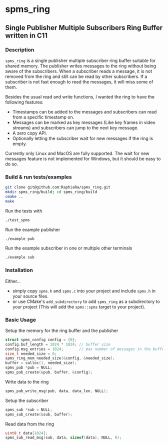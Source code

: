 # spms_ring
## Single Publisher Multiple Subscribers Ring Buffer written in C11

### Description
`spms_ring` is a single publisher multiple subscriber ring buffer suitable for shared memory.
The publisher writes messages to the ring without being aware of the subscribers.
When a subscriber reads a message, it is not removed from the ring and still can
be read by other subscribers. If a subscriber is not fast enough to read the messages, it will miss some of them.

Besides the usual read and write functions, I wanted the ring to have the following features:
- Timestamps can be added to the messages and subscribers can read from a specific timestamp on.
- Messages can be marked as key messages (Like key frames in video streams) and
subscribers can jump to the next key message.
- A zero copy API.
- Optionally letting the subscriber wait for new messages if the ring is empty.

Currently only Linux and MacOS are fully supported. The wait for new messages feature is not implemented for Windows, but it should be easy to do so.

### Build & run tests/examples

```sh
git clone git@github.com:RaphiaRa/spms_ring.git
mkdir spms_ring/build; cd spms_ring/build
cmake ..
make
```

Run the tests with
```sh
./test_spms
```

Run the example publisher
```sh
./example pub
```

Run the example subscriber in one or multiple other terminals
```sh
./example sub
```

### Installation

Either...
- simply copy `spms.h` and `spms.c` into your project and include `spms.h` in your source files.
- or use CMake's `add_subdirectory` to add `spms_ring` as a subdirectory to your project (This will add the `spms::spms` target to your project).

### Basic Usage

Setup the memory for the ring buffer and the publisher
```c
struct spms_config config = {0};
config.buf_length = 1024 * 1024; // buffer size
config.msg_entries = 1024;       // max number of messages in the buffer
size_t needed_size = 0;
spms_ring_mem_needed_size(&config, &needed_size);
buffer = calloc(1, needed_size);
spms_pub *pub = NULL;
spms_pub_create(&pub, buffer, &config);
```
Write data to the ring
```c
spms_pub_write_msg(pub, data, data_len, NULL);
```

Setup the subscriber
```c
spms_sub *sub = NULL;
spms_sub_create(&sub, buffer);
```

Read data from the ring
```c
uint8_t data[1024];
spms_sub_read_msg(sub, data, sizeof(data), NULL, 0);
```
